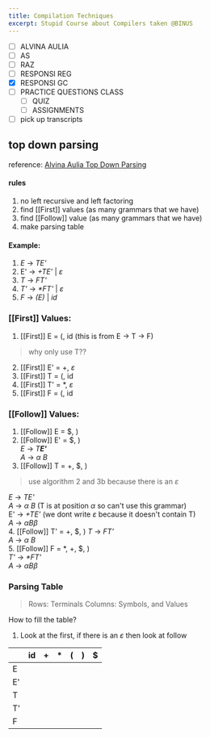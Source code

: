 ```yaml
---
title: Compilation Techniques
excerpt: Stupid Course about Compilers taken @BINUS
---
```

- [ ] ALVINA AULIA
- [ ] AS
- [ ] RAZ
- [ ] RESPONSI REG
- [x] RESPONSI GC
- [ ] PRACTICE QUESTIONS CLASS
	- [ ] QUIZ
	- [ ] ASSIGNMENTS
- [ ] pick up transcripts

## top down parsing
reference: [Alvina Aulia Top Down Parsing](https://www.youtube.com/watch?v=WpXMlZ5WipI&t=650s&ab_channel=AlvinaAulia)  

#### rules
1. no left recursive and left factoring
2. find [[First]] values (as many grammars that we have)
3. find [[Follow]] value (as many grammars that we have)
4. make parsing table

#### Example: 
1. _E_ -> *TE'*
2. E' -> *+TE'* | $\varepsilon$
3. *T* -> *FT'*
4. *T'* -> *\*FT'* | $\varepsilon$
5. *F* -> *(E)* | *id*


### [[First]] Values:
1. [[First]] E = \(, id (this is from E -> T -> F) 
> why only use T??
2. [[First]] E' =  +, $\varepsilon$
3. [[First]] T = (, id
4. [[First]] T' = \*, $\varepsilon$
5. [[First]] F = (, id

### [[Follow]] Values:

1. [[Follow]] E = $, )  
2. [[Follow]] E' = $, )  
   *E* -> *T**E'***  
   *A* -> $\alpha$ *B*  
3. [[Follow]] T = +, $, ) 
> use algorithm 2 and 3b because there is an $\varepsilon$

   _E_ -> *TE'*  
   *A* -> $\alpha$ *B*  (T is at position $\alpha$ so can't use this grammar)   
   E' -> *+TE'* (we dont write $\varepsilon$ because it doesn't contain T)  
   *A* -> $\alpha$*B*$\beta$  
4. [[Follow]] T' =   +, $, ) 
   *T* -> *FT'*  
   *A* -> $\alpha$ *B*  
5. [[Follow]] F = \*, +, $, )  
   *T'* -> *\*FT'*  
   *A* -> $\alpha$*B*$\beta$   

### Parsing Table
> Rows: Terminals
> Columns: Symbols, and Values

How to fill the table?
1. Look at the first, if there is an $\varepsilon$ then look at follow

|     | id  | +   | *   | (   | )   | $   |
| --- | --- | --- | --- | --- | --- | --- |
| E   |     |     |     |     |     |     |
| E'  |     |     |     |     |     |     |
| T   |     |     |     |     |     |     |
| T'  |     |     |     |     |     |     |
| F   |     |     |     |     |     |     |

   